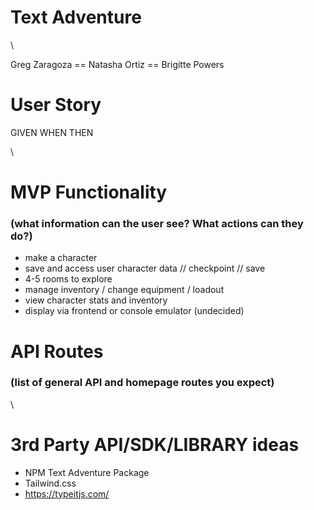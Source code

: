 # Text Adventure

\

Greg Zaragoza == Natasha Ortiz == Brigitte Powers

# User Story

GIVEN
WHEN
THEN

\

# MVP Functionality

### (what information can the user see? What actions can they do?)

- make a character
- save and access user character data // checkpoint // save
- 4-5 rooms to explore
- manage inventory / change equipment / loadout
- view character stats and inventory
- display via frontend or console emulator (undecided)

# API Routes

### (list of general API and homepage routes you expect)

\

# 3rd Party API/SDK/LIBRARY ideas

- NPM Text Adventure Package
- Tailwind.css
- https://typeitjs.com/
